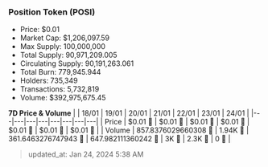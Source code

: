 
  ### Position Token (POSI)
  - Price: $0.01
  - Market Cap: $1,206,097.59
  - Max Supply: 100,000,000
  - Total Supply: 90,971,209.005
  - Circulating Supply: 90,191,263.061
  - Total Burn: 779,945.944
  - Holders: 735,349
  - Transactions: 5,732,819
  - Volume: $392,975,675.45

  **7D Price & Volume**
  | | 18&#x2F;01 | 19&#x2F;01 | 20&#x2F;01 | 21&#x2F;01 | 22&#x2F;01 | 23&#x2F;01 | 24&#x2F;01 |
  |---|---|---|---|---|---|---|---|
  | Price | $0.01 🔻 | $0.01 🔻 | $0.01 🔻 | $0.01 🔻 | $0.01 🔻 | $0.01 🔻 | $0.01 🔻 |
  | Volume | 857.8376029660308 🚀 | 1.94K 🚀 | 361.6463276747943 🔻 | 647.982111360242 🚀 | 3K 🚀 | 2.3K 🔻 | 0 🔻 |

  > updated_at: Jan 24, 2024 5:38 AM
